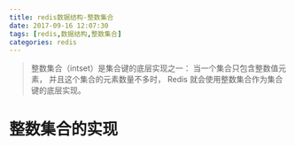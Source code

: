 ```yaml
---
title: redis数据结构-整数集合
date: 2017-09-16 12:07:30
tags: [redis,数据结构,整数集合]
categories: redis
---
```

> 整数集合（intset）是集合键的底层实现之一： 当一个集合只包含整数值元素， 并且这个集合的元素数量不多时， Redis 就会使用整数集合作为集合键的底层实现。
# 整数集合的实现

<!-- more -->